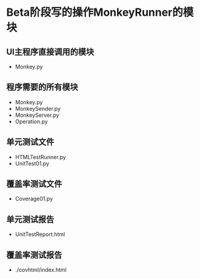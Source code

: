 # Beta阶段写的操作MonkeyRunner的模块
## UI主程序直接调用的模块 
+ Monkey.py

## 程序需要的所有模块 
+ Monkey.py
+ MonkeySender.py
+ MonkeyServer.py
+ Operation.py

## 单元测试文件 
+ HTMLTestRunner.py
+ UnitTest01.py

## 覆盖率测试文件 
+ Coverage01.py

## 单元测试报告
+ UnitTestReport.html

## 覆盖率测试报告
+ ./covhtml/index.html

